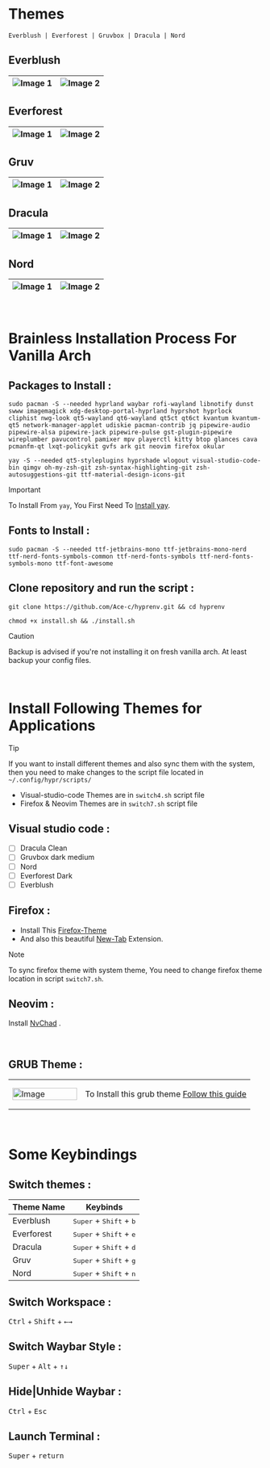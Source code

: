 
# Themes 

    Everblush | Everforest | Gruvbox | Dracula | Nord 


## Everblush 
| ![Image 1](https://github.com/user-attachments/assets/a7dc23e9-0822-4f89-90e7-7ff89b3ccf39) | ![Image 2](https://github.com/user-attachments/assets/9fa67aba-c5be-46b7-94da-d241ddd261aa) |
|---|---|


## Everforest 
| ![Image 1](https://github.com/user-attachments/assets/39cb7078-40be-43b1-b2df-ded0f0274e71) | ![Image 2](https://github.com/user-attachments/assets/e0a8e05b-2bcf-479e-a0e8-5df6e60dd9e8) |
|---|---|


## Gruv
| ![Image 1](https://github.com/user-attachments/assets/e2c2c4e0-e7e4-4185-a5e7-b5762a1d56fe) | ![Image 2](https://github.com/user-attachments/assets/30fa3c33-3587-4cf1-b870-914550cc2877) |
|---|---|


## Dracula
| ![Image 1](https://github.com/user-attachments/assets/7fb2f079-492f-4c61-a927-3bf2498ca119) | ![Image 2](https://github.com/user-attachments/assets/c418ee5a-b366-4b3f-b563-149421429fb6) |
|---|---|


## Nord
| ![Image 1](https://github.com/user-attachments/assets/6580fc9c-0d58-41b6-8d78-8c25e24cd674) | ![Image 2](https://github.com/user-attachments/assets/064ac630-5edd-462b-86a1-e942ec4b57b9) |
|---|---|



&nbsp;



# Brainless Installation Process For Vanilla Arch

## Packages to Install :
```
sudo pacman -S --needed hyprland waybar rofi-wayland libnotify dunst swww imagemagick xdg-desktop-portal-hyprland hyprshot hyprlock cliphist nwg-look qt5-wayland qt6-wayland qt5ct qt6ct kvantum kvantum-qt5 network-manager-applet udiskie pacman-contrib jq pipewire-audio pipewire-alsa pipewire-jack pipewire-pulse gst-plugin-pipewire wireplumber pavucontrol pamixer mpv playerctl kitty btop glances cava pcmanfm-qt lxqt-policykit gvfs ark git neovim firefox okular
```
```
yay -S --needed qt5-styleplugins hyprshade wlogout visual-studio-code-bin qimgv oh-my-zsh-git zsh-syntax-highlighting-git zsh-autosuggestions-git ttf-material-design-icons-git
```
> [!important]
> To Install From `yay`, You First Need To [Install yay](https://github.com/Jguer/yay?tab=readme-ov-file#source).

## Fonts to Install :

    sudo pacman -S --needed ttf-jetbrains-mono ttf-jetbrains-mono-nerd ttf-nerd-fonts-symbols-common ttf-nerd-fonts-symbols ttf-nerd-fonts-symbols-mono ttf-font-awesome


## Clone repository and run the script :

```
git clone https://github.com/Ace-c/hyprenv.git && cd hyprenv
```
```
chmod +x install.sh && ./install.sh
```
> [!CAUTION]
> Backup is advised if you're not installing it on fresh vanilla arch. At least backup your config files.


&nbsp;

# Install Following Themes for Applications 

> [!TIP]
> If you want to install different themes and also sync them with the system, then you need to make changes to the script file located in `~/.config/hypr/scripts/`
> * Visual-studio-code Themes are in `switch4.sh` script file
> * Firefox & Neovim Themes are in `switch7.sh` script file
 
## Visual studio code :
- [ ] Dracula Clean
- [ ] Gruvbox dark medium
- [ ] Nord
- [ ] Everforest Dark
- [ ] Everblush

## Firefox :
-  Install This [Firefox-Theme](https://github.com/EliverLara/firefox-nordic-theme#installation-script)
-  And also this beautiful [New-Tab](https://addons.mozilla.org/en-US/firefox/addon/nighttab/) Extension.

> [!NOTE]
> To sync firefox theme with system theme, You need to change firefox theme location in script `switch7.sh`.

## Neovim :
Install [NvChad](https://nvchad.com/docs/quickstart/install) .


&nbsp;


## GRUB Theme :

<table width="100%">
  <tr>
    <td width="30%">
      <img src="https://github.com/user-attachments/assets/115946bd-191d-413e-b234-45ca950d1226" alt="Image" width="100%"/>
    </td>
    <td width="70%">
      <p>To Install this grub theme <a href="https://github.com/Ace-c/grub-vimix-theme/blob/master/README.md#manual-installation-">Follow this guide</a> </p>
    </td>
  </tr>
</table>


&nbsp;
# Some Keybindings 

## Switch themes :
     
|  Theme Name    |Keybinds                                              |
|----------------|------------------------------------------------------|
|Everblush       | <kbd>Super</kbd> + <kbd>Shift</kbd> + <kbd>b</kbd>   |     
|Everforest      | <kbd>Super</kbd> + <kbd>Shift</kbd> + <kbd>e</kbd>   |                     
|Dracula         | <kbd>Super</kbd> + <kbd>Shift</kbd> + <kbd>d</kbd>   |
|Gruv            | <kbd>Super</kbd> + <kbd>Shift</kbd> + <kbd>g</kbd>   |
|Nord            | <kbd>Super</kbd> + <kbd>Shift</kbd> + <kbd>n</kbd>   |


## Switch Workspace :
<kbd>Ctrl</kbd> + <kbd>Shift</kbd> + <kbd>←</kbd><kbd>→</kbd>

## Switch Waybar Style :

<kbd>Super</kbd> + <kbd>Alt</kbd> + <kbd>↑</kbd><kbd>↓</kbd>

## Hide|Unhide Waybar :

<kbd>Ctrl</kbd> + <kbd>Esc</kbd>

## Launch Terminal :

<kbd>Super</kbd> + <kbd>return</kbd>

&nbsp;
